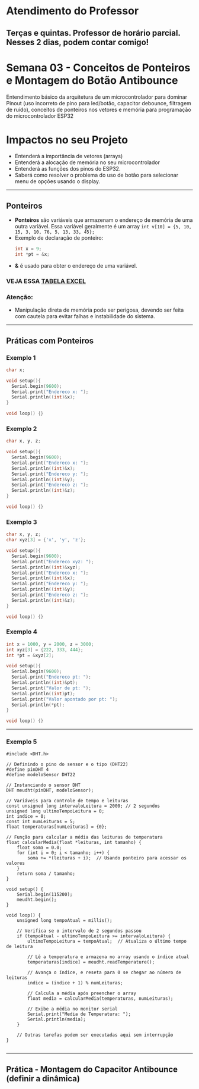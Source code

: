 # Atendimento do Professor

## Terças e quintas. Professor de horário parcial. Nesses 2 dias, podem contar comigo!

# Semana 03 - Conceitos de Ponteiros e Montagem do Botão Antibounce

Entendimento básico da arquitetura de um microcontrolador para dominar Pinout (uso incorreto de pino para led/botão, capacitor debounce, filtragem de ruído), conceitos de ponteiros nos vetores e memória para programação do microcontrolador ESP32


# Impactos no seu Projeto

* Entenderá a importância de vetores (arrays)
* Entenderá a alocação de memória no seu microcontrolador
* Entenderá as funções dos pinos do ESP32.  
* Saberá como resolver o problema do uso de botão para selecionar menu de opções usando o display.

---

## Ponteiros
- **Ponteiros** são variáveis que armazenam o endereço de memória de uma outra variável. Essa variável geralmente é um array ```int v[10] = {5, 10, 15, 3, 10, 76, 5, 13, 33, 45};```
- Exemplo de declaração de ponteiro:
  ```cpp
  int x = 9;
  int *pt = &x;
  ```
- **&** é usado para obter o endereço de uma variável.

### VEJA ESSA [TABELA EXCEL](https://docs.google.com/spreadsheets/d/1zgsKqh5UbhyGN3BkQBueWcM0Ubp_ikUC9deWb7eIvBs/edit?usp=sharing)

### Atenção:
- Manipulação direta de memória pode ser perigosa, devendo ser feita com cautela para evitar falhas e instabilidade do sistema.

---

## Práticas com Ponteiros

### Exemplo 1
```cpp
char x;

void setup(){
  Serial.begin(9600);
  Serial.print("Endereco x: ");
  Serial.println((int)&x);
}

void loop() {}
```

### Exemplo 2
```cpp
char x, y, z;

void setup(){
  Serial.begin(9600);
  Serial.print("Endereco x: ");
  Serial.println((int)&x);
  Serial.print("Endereco y: ");
  Serial.println((int)&y);
  Serial.print("Endereco z: ");
  Serial.println((int)&z);
}

void loop() {}
```

### Exemplo 3
```cpp
char x, y, z;
char xyz[3] = {'x', 'y', 'z'};

void setup(){
  Serial.begin(9600);
  Serial.print("Endereco xyz: ");
  Serial.println((int)&xyz);
  Serial.print("Endereco x: ");
  Serial.println((int)&x);
  Serial.print("Endereco y: ");
  Serial.println((int)&y);
  Serial.print("Endereco z: ");
  Serial.println((int)&z);
}

void loop() {}
```

### Exemplo 4
```cpp
int x = 1000, y = 2000, z = 3000;
int xyz[3] = {222, 333, 444};
int *pt = &xyz[2];

void setup(){
  Serial.begin(9600);
  Serial.print("Endereco pt: ");
  Serial.println((int)&pt);
  Serial.print("Valor de pt: ");
  Serial.println((int)pt);
  Serial.print("Valor apontado por pt: ");
  Serial.println(*pt);
}

void loop() {}
```

---

### Exemplo 5

```
#include <DHT.h>

// Definindo o pino do sensor e o tipo (DHT22)
#define pinDHT 4
#define modeloSensor DHT22

// Instanciando o sensor DHT
DHT meudht(pinDHT, modeloSensor);

// Variáveis para controle de tempo e leituras
const unsigned long intervaloLeitura = 2000; // 2 segundos
unsigned long ultimoTempoLeitura = 0;
int indice = 0;
const int numLeituras = 5;
float temperaturas[numLeituras] = {0};

// Função para calcular a média das leituras de temperatura
float calcularMedia(float *leituras, int tamanho) {
    float soma = 0.0;
    for (int i = 0; i < tamanho; i++) {
        soma += *(leituras + i);  // Usando ponteiro para acessar os valores
    }
    return soma / tamanho;
}

void setup() {
    Serial.begin(115200);
    meudht.begin();
}

void loop() {
    unsigned long tempoAtual = millis();

    // Verifica se o intervalo de 2 segundos passou
    if (tempoAtual - ultimoTempoLeitura >= intervaloLeitura) {
        ultimoTempoLeitura = tempoAtual;  // Atualiza o último tempo de leitura

        // Lê a temperatura e armazena no array usando o índice atual
        temperaturas[indice] = meudht.readTemperature();

        // Avança o índice, e reseta para 0 se chegar ao número de leituras
        indice = (indice + 1) % numLeituras;

        // Calcula a média após preencher o array
        float media = calcularMedia(temperaturas, numLeituras);

        // Exibe a média no monitor serial
        Serial.print("Media de Temperatura: ");
        Serial.println(media);
    }

    // Outras tarefas podem ser executadas aqui sem interrupção
}


```


---

## Prática - Montagem do Capacitor Antibounce (definir a dinâmica)
